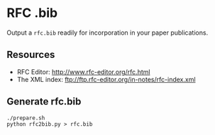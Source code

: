 # RFC .bib

Output a `rfc.bib` readily for incorporation in your paper publications.

## Resources

   * RFC Editor: <http://www.rfc-editor.org/rfc.html> 
   * The XML index: ftp://ftp.rfc-editor.org/in-notes/rfc-index.xml

## Generate rfc.bib

```
./prepare.sh
python rfc2bib.py > rfc.bib
```
